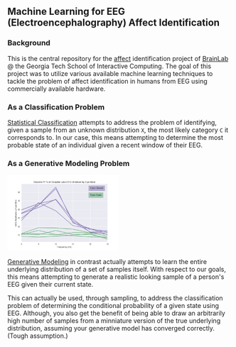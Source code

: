 ## Machine Learning for EEG (Electroencephalography) Affect Identification



### Background

This is the central repository for the [affect](https://en.wikipedia.org/wiki/Affect_(psychology))
identification project of [BrainLab](http://brainlab.gatech.edu/) @ the Georgia Tech School of Interactive Computing.
The goal of this project was to utilize various available machine learning
techniques to tackle the problem of affect identification in humans from EEG
using commercially available hardware.

### As a Classification Problem

[Statistical Classification](https://en.wikipedia.org/wiki/Statistical_classification)
attempts to address the problem of identifying, given a sample from an unknown distribution `X`,
the most likely category `C` it corresponds to. In our case, this means attempting to determine
the most probable state of an individual given a recent window of their EEG.


### As a Generative Modeling Problem

<img src="images/generated_samples.png" width="250px">

[Generative Modeling](https://en.wikipedia.org/wiki/Generative_model) in
contrast actually attempts to learn the entire underlying distribution of a set of
samples itself. With respect to our goals, this means attempting to
generate a realistic looking sample of a person's EEG given their current
state.

This can actually be used, through sampling, to address the classification problem of
determining the conditional probability of a given state using EEG. Although,
you also get the benefit of being able to draw an arbitrarily high number of
samples from a minniature version of the true underlying distribution, assuming
your generative model has converged correctly. (Tough assumption.)

